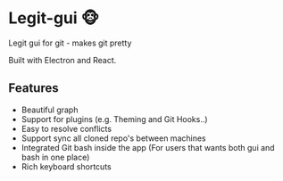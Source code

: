 # Legit-gui 🐵
Legit gui for git - makes git pretty 

Built with Electron and React.

## Features
- Beautiful graph
- Support for plugins (e.g. Theming and Git Hooks..)
- Easy to resolve conflicts
- Support sync all cloned repo's between machines
- Integrated Git bash inside the app (For users that wants both gui and bash in one place)
- Rich keyboard shortcuts
